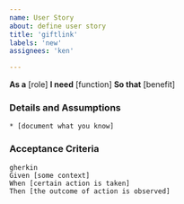 ```yaml
---
name: User Story
about: define user story
title: 'giftlink'
labels: 'new'
assignees: 'ken'

---
```


**As a** [role]
**I need** [function]
**So that** [benefit]
### Details and Assumptions
    * [document what you know]
### Acceptance Criteria
    gherkin
    Given [some context]
    When [certain action is taken]
    Then [the outcome of action is observed]
